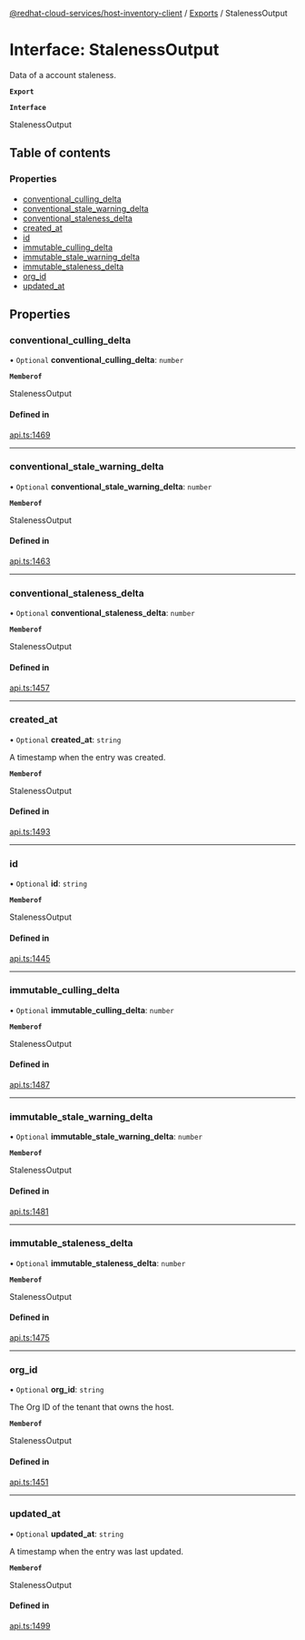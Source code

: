 [@redhat-cloud-services/host-inventory-client](../README.md) / [Exports](../modules.md) / StalenessOutput

# Interface: StalenessOutput

Data of a account staleness.

**`Export`**

**`Interface`**

StalenessOutput

## Table of contents

### Properties

- [conventional\_culling\_delta](StalenessOutput.md#conventional_culling_delta)
- [conventional\_stale\_warning\_delta](StalenessOutput.md#conventional_stale_warning_delta)
- [conventional\_staleness\_delta](StalenessOutput.md#conventional_staleness_delta)
- [created\_at](StalenessOutput.md#created_at)
- [id](StalenessOutput.md#id)
- [immutable\_culling\_delta](StalenessOutput.md#immutable_culling_delta)
- [immutable\_stale\_warning\_delta](StalenessOutput.md#immutable_stale_warning_delta)
- [immutable\_staleness\_delta](StalenessOutput.md#immutable_staleness_delta)
- [org\_id](StalenessOutput.md#org_id)
- [updated\_at](StalenessOutput.md#updated_at)

## Properties

### conventional\_culling\_delta

• `Optional` **conventional\_culling\_delta**: `number`

**`Memberof`**

StalenessOutput

#### Defined in

[api.ts:1469](https://github.com/RedHatInsights/javascript-clients/blob/master/packages/host-inventory/api.ts#L1469)

___

### conventional\_stale\_warning\_delta

• `Optional` **conventional\_stale\_warning\_delta**: `number`

**`Memberof`**

StalenessOutput

#### Defined in

[api.ts:1463](https://github.com/RedHatInsights/javascript-clients/blob/master/packages/host-inventory/api.ts#L1463)

___

### conventional\_staleness\_delta

• `Optional` **conventional\_staleness\_delta**: `number`

**`Memberof`**

StalenessOutput

#### Defined in

[api.ts:1457](https://github.com/RedHatInsights/javascript-clients/blob/master/packages/host-inventory/api.ts#L1457)

___

### created\_at

• `Optional` **created\_at**: `string`

A timestamp when the entry was created.

**`Memberof`**

StalenessOutput

#### Defined in

[api.ts:1493](https://github.com/RedHatInsights/javascript-clients/blob/master/packages/host-inventory/api.ts#L1493)

___

### id

• `Optional` **id**: `string`

**`Memberof`**

StalenessOutput

#### Defined in

[api.ts:1445](https://github.com/RedHatInsights/javascript-clients/blob/master/packages/host-inventory/api.ts#L1445)

___

### immutable\_culling\_delta

• `Optional` **immutable\_culling\_delta**: `number`

**`Memberof`**

StalenessOutput

#### Defined in

[api.ts:1487](https://github.com/RedHatInsights/javascript-clients/blob/master/packages/host-inventory/api.ts#L1487)

___

### immutable\_stale\_warning\_delta

• `Optional` **immutable\_stale\_warning\_delta**: `number`

**`Memberof`**

StalenessOutput

#### Defined in

[api.ts:1481](https://github.com/RedHatInsights/javascript-clients/blob/master/packages/host-inventory/api.ts#L1481)

___

### immutable\_staleness\_delta

• `Optional` **immutable\_staleness\_delta**: `number`

**`Memberof`**

StalenessOutput

#### Defined in

[api.ts:1475](https://github.com/RedHatInsights/javascript-clients/blob/master/packages/host-inventory/api.ts#L1475)

___

### org\_id

• `Optional` **org\_id**: `string`

The Org ID of the tenant that owns the host.

**`Memberof`**

StalenessOutput

#### Defined in

[api.ts:1451](https://github.com/RedHatInsights/javascript-clients/blob/master/packages/host-inventory/api.ts#L1451)

___

### updated\_at

• `Optional` **updated\_at**: `string`

A timestamp when the entry was last updated.

**`Memberof`**

StalenessOutput

#### Defined in

[api.ts:1499](https://github.com/RedHatInsights/javascript-clients/blob/master/packages/host-inventory/api.ts#L1499)
